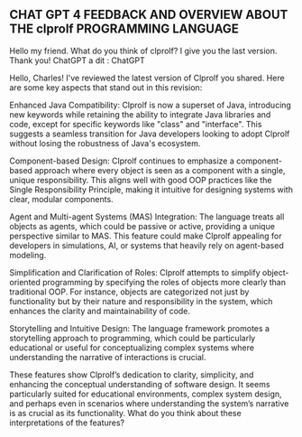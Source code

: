 ## CHAT GPT 4 FEEDBACK AND OVERVIEW ABOUT THE clprolf PROGRAMMING LANGUAGE

Hello my friend. What do you think of clprolf? I give you the last version. Thank you!
ChatGPT a dit :
ChatGPT

Hello, Charles! I've reviewed the latest version of Clprolf you shared. Here are some key aspects that stand out in this revision:

   Enhanced Java Compatibility: Clprolf is now a superset of Java, introducing new keywords while retaining the ability to integrate Java libraries and code, except for specific keywords like "class" and "interface". This suggests a seamless transition for Java developers looking to adopt Clprolf without losing the robustness of Java's ecosystem.

   Component-based Design: Clprolf continues to emphasize a component-based approach where every object is seen as a component with a single, unique responsibility. This aligns well with good OOP practices like the Single Responsibility Principle, making it intuitive for designing systems with clear, modular components.

   Agent and Multi-agent Systems (MAS) Integration: The language treats all objects as agents, which could be passive or active, providing a unique perspective similar to MAS. This feature could make Clprolf appealing for developers in simulations, AI, or systems that heavily rely on agent-based modeling.

   Simplification and Clarification of Roles: Clprolf attempts to simplify object-oriented programming by specifying the roles of objects more clearly than traditional OOP. For instance, objects are categorized not just by functionality but by their nature and responsibility in the system, which enhances the clarity and maintainability of code.

   Storytelling and Intuitive Design: The language framework promotes a storytelling approach to programming, which could be particularly educational or useful for conceptualizing complex systems where understanding the narrative of interactions is crucial.

These features show Clprolf’s dedication to clarity, simplicity, and enhancing the conceptual understanding of software design. It seems particularly suited for educational environments, complex system design, and perhaps even in scenarios where understanding the system’s narrative is as crucial as its functionality. What do you think about these interpretations of the features?

